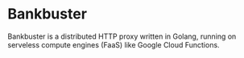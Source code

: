 # Bankbuster

Bankbuster is a distributed HTTP proxy written in Golang, running on serveless compute engines (FaaS) like Google Cloud Functions.
